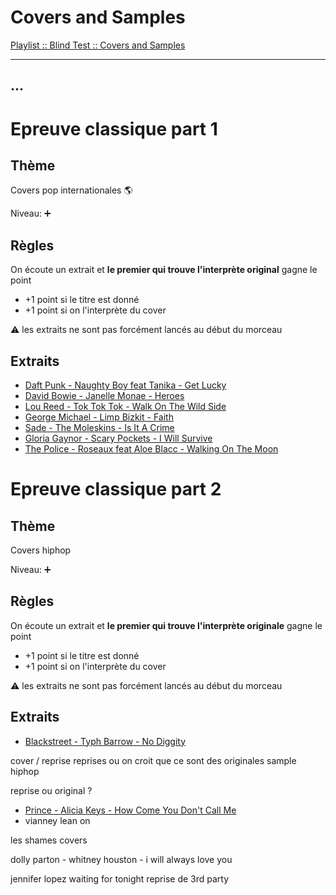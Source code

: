 # Covers and Samples

[Playlist :: Blind Test :: Covers and Samples](https://www.deezer.com/us/playlist/10424132862)

---
...
---

# Epreuve classique part 1

## Thème

Covers pop internationales :earth_americas:

Niveau: :heavy_plus_sign:

## Règles

On écoute un extrait et **le premier qui trouve l'interprète original** gagne le point

* +1 point si le titre est donné
* +1 point si on l'interprète du cover

:warning: les extraits ne sont pas forcément lancés au début du morceau

## Extraits

* [Daft Punk - Naughty Boy feat Tanika - Get Lucky](https://www.youtube.com/watch?v=Wv6YHNTWcsU)
* [David Bowie - Janelle Monae - Heroes](https://www.youtube.com/watch?v=xTWrdxy2uCE)
* [Lou Reed - Tok Tok Tok - Walk On The Wild Side](https://www.youtube.com/watch?v=dLeqnPJqmhI)
* [George Michael - Limp Bizkit - Faith](https://www.youtube.com/watch?v=l-EdCNjumvI)
* [Sade - The Moleskins - Is It A Crime](https://www.youtube.com/watch?v=xsXY_AzlmLU)
* [Gloria Gaynor - Scary Pockets - I Will Survive](https://www.youtube.com/watch?v=XYeuvbhKy4I)
* [The Police - Roseaux feat Aloe Blacc - Walking On The Moon](https://www.youtube.com/watch?v=e5Z56ZXvAy4)

# Epreuve classique part 2

## Thème

Covers hiphop

Niveau: :heavy_plus_sign:

## Règles

On écoute un extrait et **le premier qui trouve l'interprète originale** gagne le point

* +1 point si le titre est donné
* +1 point si on l'interprète du cover

:warning: les extraits ne sont pas forcément lancés au début du morceau

## Extraits

* [Blackstreet - Typh Barrow - No Diggity](https://www.youtube.com/watch?v=B7jtY5NSx3A)









cover / reprise
reprises ou on croit que ce sont des originales
sample hiphop

reprise ou original ?
* [Prince - Alicia Keys - How Come You Don't Call Me](https://www.youtube.com/watch?v=L-Jt1jSimjs)
* vianney lean on

les shames covers



dolly parton - whitney houston - i will always love you

jennifer lopez waiting for tonight reprise de 3rd party
